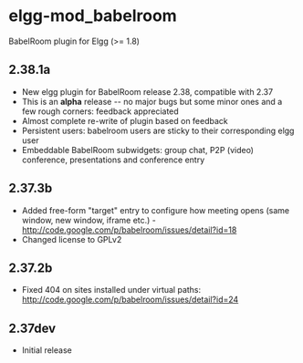 elgg-mod_babelroom
==================

BabelRoom plugin for Elgg (>= 1.8)

2.38.1a
---
- New elgg plugin for BabelRoom release 2.38, compatible with 2.37
- This is an **alpha** release -- no major bugs but some minor ones and a few rough corners: feedback appreciated
- Almost complete re-write of plugin based on feedback
- Persistent users: babelroom users are sticky to their corresponding elgg user
- Embeddable BabelRoom subwidgets: group chat, P2P (video) conference, presentations and conference entry

2.37.3b
---
- Added free-form "target" entry to configure how meeting opens (same window, new window, iframe etc.) - http://code.google.com/p/babelroom/issues/detail?id=18
- Changed license to GPLv2

2.37.2b
---
- Fixed 404 on sites installed under virtual paths: http://code.google.com/p/babelroom/issues/detail?id=24

2.37dev
---
- Initial release

